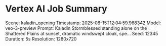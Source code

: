 # Vertex AI Job Summary
Scene: kaladin_opening
Timestamp: 2025-08-15T12:04:59.968342
Model: veo-3-preview
Prompt: Kaladin Stormblessed standing alone on the Shattered Plains at sunset, dramatic windswept cloak, spe...
Seed: 12345
Duration: 5s
Resolution: 1280x720

